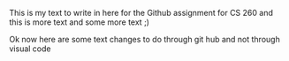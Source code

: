 This is my text to write in here for the Github assignment for CS 260
and this is more text
and some more text ;)

Ok now here are some text changes to do through git hub and not through visual code
